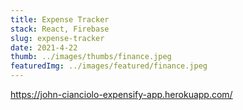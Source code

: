 ```yaml
---
title: Expense Tracker
stack: React, Firebase
slug: expense-tracker
date: 2021-4-22
thumb: ../images/thumbs/finance.jpeg
featuredImg: ../images/featured/finance.jpeg
---
```


https://john-cianciolo-expensify-app.herokuapp.com/